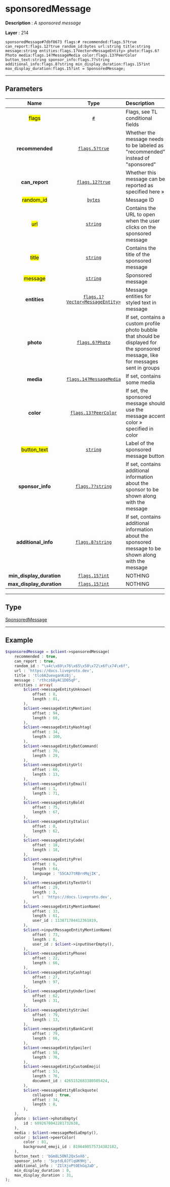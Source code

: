 # sponsoredMessage

**Description** : *A sponsored message*

**Layer** : 214

```tl
sponsoredMessage#7dbf8673 flags:# recommended:flags.5?true can_report:flags.12?true random_id:bytes url:string title:string message:string entities:flags.1?Vector<MessageEntity> photo:flags.6?Photo media:flags.14?MessageMedia color:flags.13?PeerColor button_text:string sponsor_info:flags.7?string additional_info:flags.8?string min_display_duration:flags.15?int max_display_duration:flags.15?int = SponsoredMessage;
```

---

## Parameters

| Name | Type | Description |
| :---: | :---: | :--- |
| <mark>flags</mark> | [`#`](type/#) | Flags, see TL conditional fields |
| **recommended** | [`flags.5?true`](type/true) | Whether the message needs to be labeled as "recommended" instead of "sponsored" |
| **can_report** | [`flags.12?true`](type/true) | Whether this message can be reported as specified here » |
| <mark>random_id</mark> | [`bytes`](type/bytes) | Message ID |
| <mark>url</mark> | [`string`](type/string) | Contains the URL to open when the user clicks on the sponsored message |
| <mark>title</mark> | [`string`](type/string) | Contains the title of the sponsored message |
| <mark>message</mark> | [`string`](type/string) | Sponsored message |
| **entities** | [`flags.1?Vector<MessageEntity>`](type/MessageEntity) | Message entities for styled text in message |
| **photo** | [`flags.6?Photo`](type/Photo) | If set, contains a custom profile photo bubble that should be displayed for the sponsored message, like for messages sent in groups |
| **media** | [`flags.14?MessageMedia`](type/MessageMedia) | If set, contains some media |
| **color** | [`flags.13?PeerColor`](type/PeerColor) | If set, the sponsored message should use the message accent color » specified in color |
| <mark>button_text</mark> | [`string`](type/string) | Label of the sponsored message button |
| **sponsor_info** | [`flags.7?string`](type/string) | If set, contains additional information about the sponsor to be shown along with the message |
| **additional_info** | [`flags.8?string`](type/string) | If set, contains additional information about the sponsored message to be shown along with the message |
| **min_display_duration** | [`flags.15?int`](type/int) | NOTHING |
| **max_display_duration** | [`flags.15?int`](type/int) | NOTHING |

---

## Type

[SponsoredMessage](type/SponsoredMessage)

---

## Example

```php
$sponsoredMessage = $client->sponsoredMessage(
	recommended : true,
	can_report : true,
	random_id : "\x4c\x69\x76\x65\x50\x72\x6f\x74\x6f",
	url : 'https://docs.liveproto.dev',
	title : 'tlc6A2uexganKz8j',
	message : 'rthcz68yAC1D05qP',
	entities : array(
		$client->messageEntityUnknown(
			offset : 8,
			length : 81,
		),
		$client->messageEntityMention(
			offset : 94,
			length : 68,
		),
		$client->messageEntityHashtag(
			offset : 34,
			length : 100,
		),
		$client->messageEntityBotCommand(
			offset : 70,
			length : 29,
		),
		$client->messageEntityUrl(
			offset : 60,
			length : 13,
		),
		$client->messageEntityEmail(
			offset : 1,
			length : 71,
		),
		$client->messageEntityBold(
			offset : 75,
			length : 67,
		),
		$client->messageEntityItalic(
			offset : 0,
			length : 62,
		),
		$client->messageEntityCode(
			offset : 18,
			length : 18,
		),
		$client->messageEntityPre(
			offset : 6,
			length : 64,
			language : 'S5CAJ7tRBrnMqjIK',
		),
		$client->messageEntityTextUrl(
			offset : 29,
			length : 3,
			url : 'https://docs.liveproto.dev',
		),
		$client->messageEntityMentionName(
			offset : 33,
			length : 61,
			user_id : 113871704412361819,
		),
		$client->inputMessageEntityMentionName(
			offset : 73,
			length : 8,
			user_id : $client->inputUserEmpty(),
		),
		$client->messageEntityPhone(
			offset : 22,
			length : 66,
		),
		$client->messageEntityCashtag(
			offset : 27,
			length : 97,
		),
		$client->messageEntityUnderline(
			offset : 62,
			length : 31,
		),
		$client->messageEntityStrike(
			offset : 79,
			length : 13,
		),
		$client->messageEntityBankCard(
			offset : 79,
			length : 66,
		),
		$client->messageEntitySpoiler(
			offset : 58,
			length : 76,
		),
		$client->messageEntityCustomEmoji(
			offset : 53,
			length : 76,
			document_id : 4265152683380505424,
		),
		$client->messageEntityBlockquote(
			collapsed : true,
			offset : 34,
			length : 8,
		),
	),
	photo : $client->photoEmpty(
		id : 6092678042281732638,
	),
	media : $client->messageMediaEmpty(),
	color : $client->peerColor(
		color : 81,
		background_emoji_id : 8196490575734382182,
	),
	button_text : 'bGm8L5ONl2QxSoX6',
	sponsor_info : '5cptdL0JflqUK9Hj',
	additional_info : 'ZIlXjoPtOEkGqJaD',
	min_display_duration : 0,
	max_display_duration : 31,
);
```